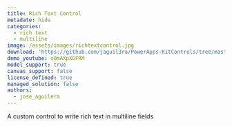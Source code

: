 ```yaml
---
title: Rich Text Control
metadate: hide
categories:
  - rich text
  - multiline
image: /assets/images/richtextcontrol.jpg
download: 'https://github.com/jaguil3ra/PowerApps-KitControls/tree/master/src/RichTextControl'
demo_youtube: o0mAXpXGFRM
model_support: true
canvas_support: false
license_defined: true
managed_solution: false
authors:
  - jose_aguilera
---
```


A custom control to write rich text in multiline fields
